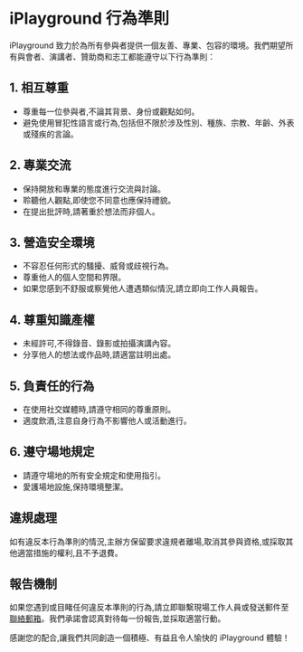 # iPlayground 行為準則

iPlayground 致力於為所有參與者提供一個友善、專業、包容的環境。我們期望所有與會者、演講者、贊助商和志工都能遵守以下行為準則：

## 1. 相互尊重

- 尊重每一位參與者,不論其背景、身份或觀點如何。
- 避免使用冒犯性語言或行為,包括但不限於涉及性別、種族、宗教、年齡、外表或殘疾的言論。

## 2. 專業交流

- 保持開放和專業的態度進行交流與討論。
- 聆聽他人觀點,即使您不同意也應保持禮貌。
- 在提出批評時,請著重於想法而非個人。

## 3. 營造安全環境

- 不容忍任何形式的騷擾、威脅或歧視行為。
- 尊重他人的個人空間和界限。
- 如果您感到不舒服或察覺他人遭遇類似情況,請立即向工作人員報告。

## 4. 尊重知識產權

- 未經許可,不得錄音、錄影或拍攝演講內容。
- 分享他人的想法或作品時,請適當註明出處。

## 5. 負責任的行為

- 在使用社交媒體時,請遵守相同的尊重原則。
- 適度飲酒,注意自身行為不影響他人或活動進行。

## 6. 遵守場地規定

- 請遵守場地的所有安全規定和使用指引。
- 愛護場地設施,保持環境整潔。

## 違規處理

如有違反本行為準則的情況,主辦方保留要求違規者離場,取消其參與資格,或採取其他適當措施的權利,且不予退費。

## 報告機制

如果您遇到或目睹任何違反本準則的行為,請立即聯繫現場工作人員或發送郵件至 [聯絡郵箱](support@iplayground.io)。我們承諾會認真對待每一份報告,並採取適當行動。

感謝您的配合,讓我們共同創造一個積極、有益且令人愉快的 iPlayground 體驗！
